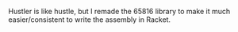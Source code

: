 Hustler is like hustle, but I remade the 65816 library to make it much
easier/consistent to write the assembly in Racket.
